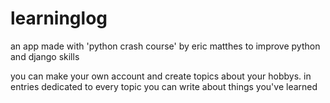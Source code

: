 # learninglog
an app made with 'python crash course' by eric matthes to improve python and django skills

you can make your own account and create topics about your hobbys.
in entries dedicated to every topic you can write about things you've learned
